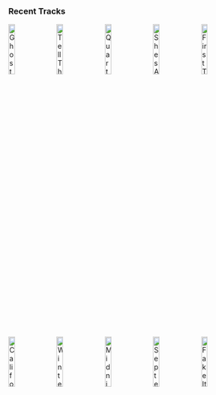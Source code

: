 ### Recent Tracks
[<img src='https://lastfm.freetls.fastly.net/i/u/300x300/ce80096147d7a0f3a99f3ac556621573.jpg' width='16%' height='16%' alt='Ghosts of My Hometown'>](https://www.last.fm/music/the%2bstrike/_/ghosts%2bof%2bmy%2bhometown)&nbsp;&nbsp;&nbsp;&nbsp;[<img src='https://lastfm.freetls.fastly.net/i/u/300x300/6237ed46e78d361325522afe953f148d.png' width='16%' height='16%' alt='Tell The World'>](https://www.last.fm/music/eric%2bhutchinson/_/tell%2bthe%2bworld)&nbsp;&nbsp;&nbsp;&nbsp;[<img src='https://lastfm.freetls.fastly.net/i/u/300x300/1bc1578182821029ad158671efd90fb0.jpg' width='16%' height='16%' alt='Quarter Past Midnight'>](https://www.last.fm/music/bastille/_/quarter%2bpast%2bmidnight)&nbsp;&nbsp;&nbsp;&nbsp;[<img src='https://lastfm.freetls.fastly.net/i/u/300x300/124d18bbd0eb42f8941431733c5e8783.png' width='16%' height='16%' alt='Shes Always a Woman'>](https://www.last.fm/music/billy%2bjoel/_/she%2527s%2balways%2ba%2bwoman)&nbsp;&nbsp;&nbsp;&nbsp;[<img src='https://lastfm.freetls.fastly.net/i/u/300x300/9fa13cd974a60f0659f45246ca0a7f28.png' width='16%' height='16%' alt='First Time'>](https://www.last.fm/music/daya/_/first%2btime)&nbsp;&nbsp;&nbsp;&nbsp;<br>[<img src='https://lastfm.freetls.fastly.net/i/u/300x300/5d27c0f39b11774b64affc9963b4582b.png' width='16%' height='16%' alt='California'>](https://www.last.fm/music/silent%2bpilot/_/california)&nbsp;&nbsp;&nbsp;&nbsp;[<img src='https://lastfm.freetls.fastly.net/i/u/300x300/3767ea371901a6bf33dfa22daca4cd4e.jpg' width='16%' height='16%' alt='Winter of 98'>](https://www.last.fm/music/cayucas/_/winter%2bof%2b%252798)&nbsp;&nbsp;&nbsp;&nbsp;[<img src='https://lastfm.freetls.fastly.net/i/u/300x300/66bd16a49291961ebc758000810771da.jpg' width='16%' height='16%' alt='Midnight (feat. Liam Payne)'>](https://www.last.fm/music/alesso/_/midnight%2b%2528feat.%2bliam%2bpayne%2529)&nbsp;&nbsp;&nbsp;&nbsp;[<img src='https://lastfm.freetls.fastly.net/i/u/300x300/c7215300a5d38bed1000dbd54337f1b3.png' width='16%' height='16%' alt='September'>](https://www.last.fm/music/earth%252c%2bwind%2b%2526%2bfire/_/september)&nbsp;&nbsp;&nbsp;&nbsp;[<img src='https://lastfm.freetls.fastly.net/i/u/300x300/2a96cbd8b46e442fc41c2b86b821562f.png' width='16%' height='16%' alt='Fake It Til You Make It'>](https://www.last.fm/music/dreamers/_/fake%2bit%2btil%2byou%2bmake%2bit)&nbsp;&nbsp;&nbsp;&nbsp;<br>